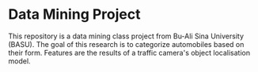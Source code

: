 # Data Mining Project

This repository is a data mining class project from Bu-Ali Sina University (BASU). The goal of this research is to categorize automobiles based on their form. Features are the results of a traffic camera's object localisation model.
